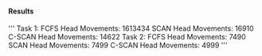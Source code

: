 #### Results
'''
Task 1:
FCFS Head Movements: 1613434
SCAN Head Movements: 16910
C-SCAN Head Movements: 14622
Task 2:
FCFS Head Movements: 7490
SCAN Head Movements: 7499
C-SCAN Head Movements: 4999
'''
